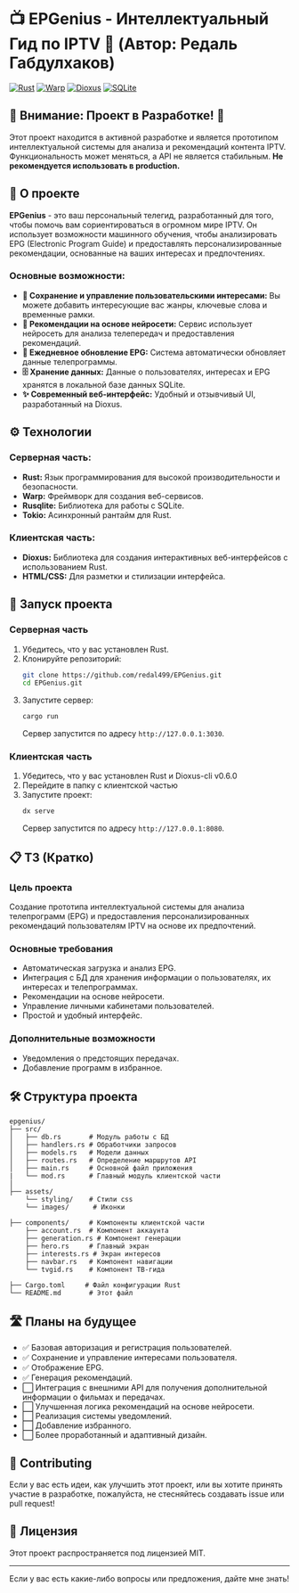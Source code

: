 # 📺 EPGenius - Интеллектуальный Гид по IPTV 🤖 (Автор: Редаль Габдулхаков)

[![Rust](https://img.shields.io/badge/rust-v1.70+-orange.svg)](https://www.rust-lang.org/)
[![Warp](https://img.shields.io/badge/warp-v0.3-blue.svg)](https://crates.io/crates/warp)
[![Dioxus](https://img.shields.io/badge/dioxus-v0.5-brightgreen.svg)](https://dioxus.rs/)
[![SQLite](https://img.shields.io/badge/sqlite-3-yellowgreen.svg)](https://www.sqlite.org/index.html)


## 🚧 Внимание: Проект в Разработке! 🚧

Этот проект находится в активной разработке и является прототипом интеллектуальной системы для анализа и рекомендаций контента IPTV.  Функциональность может меняться, а API не является стабильным. **Не рекомендуется использовать в production.**

## 🤔 О проекте

**EPGenius** - это ваш персональный телегид, разработанный для того, чтобы помочь вам сориентироваться в огромном мире IPTV. Он использует возможности машинного обучения, чтобы анализировать EPG (Electronic Program Guide) и предоставлять персонализированные рекомендации, основанные на ваших интересах и предпочтениях.

### Основные возможности:
*   **💾 Сохранение и управление пользовательскими интересами:** Вы можете добавить интересующие вас жанры, ключевые слова и временные рамки.
*   **🤖 Рекомендации на основе нейросети:** Сервис использует нейросеть для анализа телепередач и предоставления рекомендаций. 
*   **📅 Ежедневное обновление EPG:**  Система автоматически обновляет данные телепрограммы.
*   **🗄️ Хранение данных:** Данные о пользователях, интересах и EPG хранятся в локальной базе данных SQLite.
*   **✨ Современный веб-интерфейс:** Удобный и отзывчивый UI, разработанный на Dioxus.

## ⚙️ Технологии

### Серверная часть:
*   **Rust:** Язык программирования для высокой производительности и безопасности.
*   **Warp:** Фреймворк для создания веб-сервисов.
*   **Rusqlite:** Библиотека для работы с SQLite.
*   **Tokio:** Асинхронный рантайм для Rust.

### Клиентская часть:
*   **Dioxus:** Библиотека для создания интерактивных веб-интерфейсов с использованием Rust.
*   **HTML/CSS:** Для разметки и стилизации интерфейса.

## 🚀 Запуск проекта

### Серверная часть

1.  Убедитесь, что у вас установлен Rust.
2.  Клонируйте репозиторий:
    ```bash
    git clone https://github.com/redal499/EPGenius.git
    cd EPGenius.git
    ```
3.  Запустите сервер:
    ```bash
    cargo run
    ```
    Сервер запустится по адресу `http://127.0.0.1:3030`.

### Клиентская часть
1.  Убедитесь, что у вас установлен Rust и Dioxus-cli v0.6.0
2.  Перейдите в папку с клиентской частью
3.  Запустите проект:
    ```bash
    dx serve
    ```
    Сервер запустится по адресу `http://127.0.0.1:8080`.

## 📋 ТЗ (Кратко)

### Цель проекта
Создание прототипа интеллектуальной системы для анализа телепрограмм (EPG) и предоставления персонализированных рекомендаций пользователям IPTV на основе их предпочтений.

### Основные требования
*   Автоматическая загрузка и анализ EPG.
*   Интеграция с БД для хранения информации о пользователях, их интересах и телепрограммах.
*   Рекомендации на основе нейросети.
*   Управление личными кабинетами пользователей.
*   Простой и удобный интерфейс.

### Дополнительные возможности
*  Уведомления о предстоящих передачах.
*   Добавление программ в избранное.

## 🛠️ Структура проекта
```
epgenius/
├── src/
│   ├── db.rs       # Модуль работы с БД
│   ├── handlers.rs # Обработчики запросов
│   ├── models.rs   # Модели данных
│   ├── routes.rs   # Определение маршрутов API
│   ├── main.rs     # Основной файл приложения
|   └── mod.rs      # Главный модуль клиентской части
│   
├── assets/
    └── styling/    # Стили css
    └── images/      # Иконки
    
├── components/     # Компоненты клиентской части
    ├── account.rs  # Компонент аккаунта
    ├── generation.rs # Компонент генерации
    ├── hero.rs     # Главный экран
    ├── interests.rs # Экран интересов
    ├── navbar.rs   # Компонент навигации
    └── tvgid.rs    # Компонент ТВ-гида
    
├── Cargo.toml     # Файл конфигурации Rust
└── README.md       # Этот файл
```

## 🛣️ Планы на будущее

*   ✅ Базовая авторизация и регистрация пользователей.
*   ✅ Сохранение и управление интересами пользователя.
*   ✅ Отображение EPG.
*   ✅ Генерация рекомендаций.
*   ⬜  Интеграция с внешними API для получения дополнительной информации о фильмах и передачах.
*   ⬜  Улучшенная логика рекомендаций на основе нейросети.
*   ⬜  Реализация системы уведомлений.
*   ⬜  Добавление избранного.
*   ⬜  Более проработанный и адаптивный дизайн.

## 🤝 Contributing

Если у вас есть идеи, как улучшить этот проект, или вы хотите принять участие в разработке, пожалуйста, не стесняйтесь создавать issue или pull request!

## 📜 Лицензия

Этот проект распространяется под лицензией MIT.

---
Если у вас есть какие-либо вопросы или предложения, дайте мне знать!
